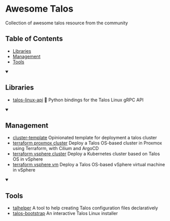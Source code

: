 # Awesome Talos
Collection of awesome talos resource from the community

## Table of Contents

- [Libraries](#libraries)
- [Management](#management)
- [Tools](#tools)

<details open><summary><h2>Libraries</h2></summary>
  
- [talos-linux-api](https://github.com/stereobutter/talos-linux-api) 🐍 Python bindings for the Talos Linux gRPC API

<details open><summary><h2>Management</h2></summary>

  - [cluster-template](https://github.com/onedr0p/cluster-template) Opinionated template for deployment a talos cluster
  - [terraform proxmox cluster](https://github.com/roeldev/iac-talos-cluster) Deploy a Talos OS-based cluster in Proxmox using Terraform, with Cilium and ArgoCD
  - [terraform vsphere cluster](https://github.com/ilpozzd/terraform-talos-vsphere-cluster) Deploy a Kubernetes cluster based on Talos OS in vSphere
  - [terraform vsphere vm](https://github.com/ilpozzd/terraform-talos-vsphere-vm) Deploy a Talos OS-based vSphere virtual machine in vSphere

<details open><summary><h2>Tools</h2></summary>
  
- [talhelper](https://github.com/budimanjojo/talhelper) A tool to help creating Talos configuration files declaratively
- [talos-bootstrap](https://github.com/aenix-io/talos-bootstrap) An interactive Talos Linux installer
